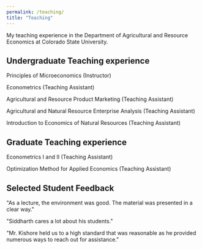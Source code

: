 ```yaml
---
permalink: /teaching/
title: "Teaching"
---
```

My teaching experience in the Department of Agricultural and Resource Economics at Colorado State University.
## Undergraduate Teaching experience
Principles of Microeconomics (Instructor)

Econometrics (Teaching Assistant)

Agricultural and Resource Product Marketing (Teaching Assistant)

Agricultural and Natural Resource Enterprise Analysis (Teaching Assistant)

Introduction to Economics of Natural Resources (Teaching Assistant)

## Graduate Teaching experience
Econometrics I and II (Teaching Assistant)

Optimization Method for Applied Economics (Teaching Assistant)

## Selected Student Feedback
"As a lecture, the environment was good. The material was presented in a clear way."

"Siddharth cares a lot about his students."

"Mr. Kishore held us to a high standard that was reasonable as he provided numerous ways to reach out for assistance."


